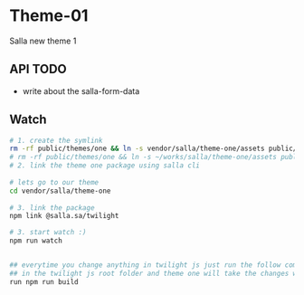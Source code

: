 # Theme-01
Salla new theme 1
 

## API TODO
 
- write about the salla-form-data
    
   
## Watch       
    
```sh  
# 1. create the symlink
rm -rf public/themes/one && ln -s vendor/salla/theme-one/assets public/themes/one
# rm -rf public/themes/one && ln -s ~/works/salla/theme-one/assets public/themes/one
# 2. link the theme one package using salla cli 
 
# lets go to our theme 
cd vendor/salla/theme-one  
   
# 3. link the package  
npm link @salla.sa/twilight

# 3. start watch :)
npm run watch


## everytime you change anything in twilight js just run the follow command after the changes
## in the twilight js root folder and theme one will take the changes while the watch is running
run npm run build
 
```
